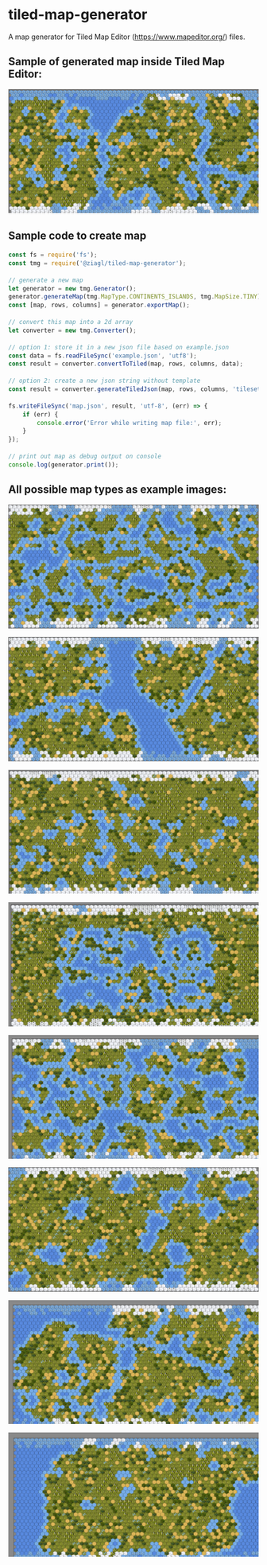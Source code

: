 # tiled-map-generator
A map generator for Tiled Map Editor (https://www.mapeditor.org/) files.

## Sample of generated map inside Tiled Map Editor:

![Alt text](example_images/continents_islands-tiny.png?raw=true "Type: CONTINENTS_ISLANDS, Size: TINY")

## Sample code to create map

```typescript
const fs = require('fs');
const tmg = require('@ziagl/tiled-map-generator');

// generate a new map
let generator = new tmg.Generator();
generator.generateMap(tmg.MapType.CONTINENTS_ISLANDS, tmg.MapSize.TINY);
const [map, rows, columns] = generator.exportMap();

// convert this map into a 2d array
let converter = new tmg.Converter();

// option 1: store it in a new json file based on example.json
const data = fs.readFileSync('example.json', 'utf8');
const result = converter.convertToTiled(map, rows, columns, data);

// option 2: create a new json string without template
const result = converter.generateTiledJson(map, rows, columns, 'tileset.png', 32, 34, 416, 34, 13, 13, "#ffffff");

fs.writeFileSync('map.json', result, 'utf-8', (err) => {
    if (err) {
        console.error('Error while writing map file:', err);
    }
});

// print out map as debug output on console
console.log(generator.print());
```

## All possible map types as example images:

![Alt text](example_images/archipelago-tiny.png?raw=true "Type: ARCHIPELAGO, Size: TINY")

![Alt text](example_images/continents-tiny.png?raw=true "Type: CONTINENTS, Size: TINY")

![Alt text](example_images/highland-tiny.png?raw=true "Type: HIGHLAND, Size: TINY")

![Alt text](example_images/inland_sea-tiny.png?raw=true "Type: INLAND_SEA, Size: TINY")

![Alt text](example_images/islands-tiny.png?raw=true "Type: ISLANDS, Size: TINY")

![Alt text](example_images/lakes-tiny.png?raw=true "Type: LAKES, Size: TINY")

![Alt text](example_images/small_continents-tiny.png?raw=true "Type: SMALL_CONTINENTS, Size: TINY")

![Alt text](example_images/super_continent-tiny.png?raw=true "Type: SUPER_CONTINENT, Size: TINY")